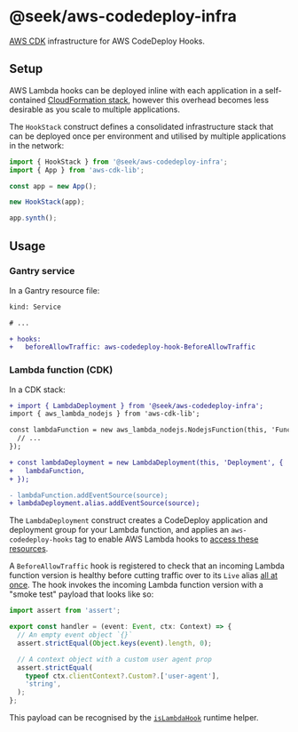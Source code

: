 # @seek/aws-codedeploy-infra

[AWS CDK] infrastructure for AWS CodeDeploy Hooks.

[AWS CDK]: https://docs.aws.amazon.com/cdk/v2/guide/work-with-cdk-typescript.html

## Setup

AWS Lambda hooks can be deployed inline with each application in a self-contained [CloudFormation stack],
however this overhead becomes less desirable as you scale to multiple applications.

[CloudFormation stack]: https://docs.aws.amazon.com/AWSCloudFormation/latest/UserGuide/stacks.html

The `HookStack` construct defines a consolidated infrastructure stack that can be deployed once per environment and utilised by multiple applications in the network:

```typescript
import { HookStack } from '@seek/aws-codedeploy-infra';
import { App } from 'aws-cdk-lib';

const app = new App();

new HookStack(app);

app.synth();
```

## Usage

### Gantry service

In a Gantry resource file:

```diff
kind: Service

# ...

+ hooks:
+   beforeAllowTraffic: aws-codedeploy-hook-BeforeAllowTraffic
```

### Lambda function (CDK)

In a CDK stack:

```diff
+ import { LambdaDeployment } from '@seek/aws-codedeploy-infra';
import { aws_lambda_nodejs } from 'aws-cdk-lib';

const lambdaFunction = new aws_lambda_nodejs.NodejsFunction(this, 'Function', {
  // ...
});

+ const lambdaDeployment = new LambdaDeployment(this, 'Deployment', {
+   lambdaFunction,
+ });

- lambdaFunction.addEventSource(source);
+ lambdaDeployment.alias.addEventSource(source);
```

The `LambdaDeployment` construct creates a CodeDeploy application and deployment group for your Lambda function,
and applies an `aws-codedeploy-hooks` tag to enable AWS Lambda hooks to [access these resources].

A `BeforeAllowTraffic` hook is registered to check that an incoming Lambda function version is healthy before cutting traffic over to its `Live` alias [all at once].
The hook invokes the incoming Lambda function version with a "smoke test" payload that looks like so:

```typescript
import assert from 'assert';

export const handler = (event: Event, ctx: Context) => {
  // An empty event object `{}`
  assert.strictEqual(Object.keys(event).length, 0);

  // A context object with a custom user agent prop
  assert.strictEqual(
    typeof ctx.clientContext?.Custom?.['user-agent'],
    'string',
  );
};
```

This payload can be recognised by the [`isLambdaHook`] runtime helper.

[access these resources]: https://docs.aws.amazon.com/IAM/latest/UserGuide/introduction_attribute-based-access-control.html
[all at once]: https://docs.aws.amazon.com/codedeploy/latest/userguide/deployment-configurations.html#deployment-configurations-predefined-lambda
[`isLambdaHook`]: ../hooks/README.md#islambdahook
